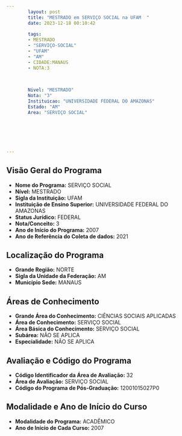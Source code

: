 ```yaml
---
        layout: post
        title: "MESTRADO em SERVIÇO SOCIAL na UFAM  "
        date: 2023-12-18 00:10:42
     
        tags:
        - MESTRADO
        - "SERVIÇO-SOCIAL"
        - "UFAM"
        - "AM"
        - CIDADE:MANAUS
        - NOTA:3
        
       

        Nivel: "MESTRADO"
        Nota: "3"
        Instituicao: "UNIVERSIDADE FEDERAL DO AMAZONAS"
        Estado: "AM"
        Area: "SERVIÇO SOCIAL"
        
        
        
        
        
        
---
```

## Visão Geral do Programa
- **Nome do Programa:** SERVIÇO SOCIAL
- **Nível:** MESTRADO
- **Sigla da Instituição:** UFAM
- **Instituição de Ensino Superior:** UNIVERSIDADE FEDERAL DO AMAZONAS
- **Status Jurídico:** FEDERAL
- **Nota/Conceito:** 3
- **Ano de Início do Programa:** 2007
- **Ano de Referência do Coleta de dados:** 2021

## Localização do Programa
- **Grande Região:** NORTE
- **Sigla da Unidade da Federação:** AM
- **Município Sede:** MANAUS

## Áreas de Conhecimento
- **Grande Área do Conhecimento:** CIÊNCIAS SOCIAIS APLICADAS
- **Área de Conhecimento:** SERVIÇO SOCIAL
- **Área Básica do Conhecimento:** SERVIÇO SOCIAL
- **Subárea:** NÃO SE APLICA
- **Especialidade:** NÃO SE APLICA

## Avaliação e Código do Programa
- **Código Identificador da Área de Avaliação:** 32
- **Área de Avaliação:** SERVIÇO SOCIAL
- **Código do Programa de Pós-Graduação:** 12001015027P0


## Modalidade e Ano de Início do Curso
- **Modalidade do Programa:** ACADÊMICO
- **Ano de Início de Cada Curso:** 2007
